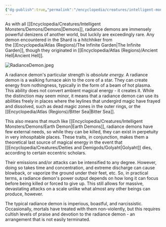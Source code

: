 ```yaml
---
{"dg-publish":true,"permalink":"/encyclopedia/creatures/intelligent-monsters/demons/radiance-demon/"}
---
```



As with all [[Encyclopedia/Creatures/Intelligent Monsters/Demons/Demons\|Demons]], radiance demons are immensely powerful denizens of another world, but luckily are exceedingly rare. Any demon encountered in the Shard is a hitchhiker from the [[Encyclopedia/Atlas (Regions)/The Infinite Garden\|The Infinite Garden]], though they originated in [[Encyclopedia/Atlas (Regions)/Ancient Hell\|Ancient Hell]]. 

![RadianceDemon.jpeg](/img/user/Images/RadianceDemon.jpeg)

A radiance demon's particular strength is _absolute energy._ A radiance demon is a walking furnace akin to the core of a star. They can create energy from nothingness, typically in the form of a beam of hot plasma. This ability does not convert ambient magical energy - it creates it. While the distinction may seem minor, it means that a radiance demon can use its abilities freely in places where the leylines that undergird magic have frayed and dissolved, such as dead magic zones in the outer rings, or the [[Encyclopedia/Atlas (Regions)/Bitter Sea\|Bitter Sea]]. 

This also means that much like [[Encyclopedia/Creatures/Intelligent Monsters/Demons/Earth Demon\|Earth Demons]], radiance demons have few external needs, so while they can be killed, they can exist in perpetuity in very inhospitable places. These traits, in conjunction, makes them a theoretical last source of magical energy in the event that [[Encyclopedia/Creatures/Deities and Demigods/Golyaht\|Golyaht]] dies, according to certain eccentric scholars.
 
Their emissions and/or attacks can be intensified to any degree. However, doing so takes time and concentration, and extreme discharge can cause blowback, or vaporize the ground under their feet, etc. So, in practical terms, a radiance demon's power output depends on how long it can focus before being killed or forced to give up. This still allows for massive, devastating attacks on a scale unlike what almost any other beings can produce, however.
 
The typical radiance demon is imperious, boastful, and narcissistic. Occasionally, mortals have treated with them non-violently, but this requires cultish levels of praise and devotion to the radiance demon - an arrangement that is not easily terminated.